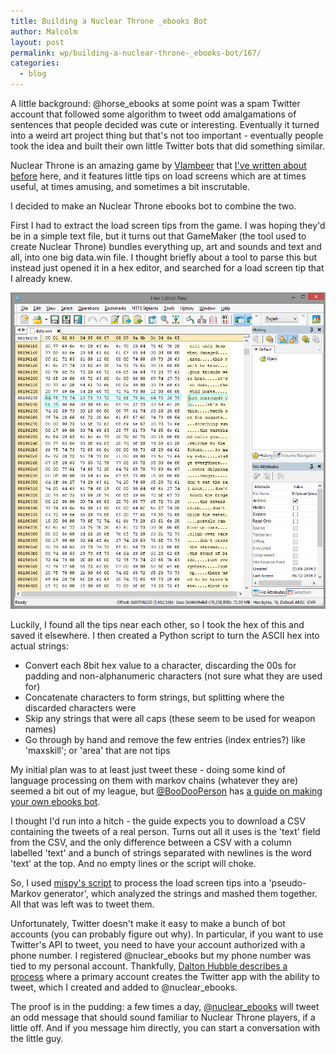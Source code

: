 ```yaml
---
title: Building a Nuclear Throne _ebooks Bot
author: Malcolm
layout: post
permalink: wp/building-a-nuclear-throne-_ebooks-bot/167/
categories:
  - blog
---
```

A little background: @horse_ebooks at some point was a spam Twitter account that followed some algorithm to tweet odd amalgamations of sentences that people decided was cute or interesting. Eventually it turned into a weird art project thing but that's not too important - eventually people took the idea and built their own little Twitter bots that did something similar.

Nuclear Throne is an amazing game by [Vlambeer][1] that [I've written about before][2] here, and it features little tips on load screens which are at times useful, at times amusing, and sometimes a bit inscrutable.

I decided to make an Nuclear Throne ebooks bot to combine the two.

First I had to extract the load screen tips from the game. I was hoping they'd be in a simple text file, but it turns out that GameMaker (the tool used to create Nuclear Throne) bundles everything up, art and sounds and text and all, into one big data.win file. I thought briefly about a tool to parse this but instead just opened it in a hex editor, and searched for a load screen tip that I already knew.

![data.win open in a hex editor](/assets/hexeditorneo.png)

Luckily, I found all the tips near each other, so I took the hex of this and saved it elsewhere. I then created a Python script to turn the ASCII hex into actual strings:

  * Convert each 8bit hex value to a character, discarding the 00s for padding and non-alphanumeric characters (not sure what they are used for)
  * Concatenate characters to form strings, but splitting where the discarded characters were
  * Skip any strings that were all caps (these seem to be used for weapon names)
  * Go through by hand and remove the few entries (index entries?) like 'maxskill'; or 'area' that are not tips

My initial plan was to at least just tweet these - doing some kind of language processing on them with markov chains (whatever they are) seemed a bit out of my league, but [@BooDooPerson][4] has [a guide on making your own ebooks bot][5].

I thought I'd run into a hitch - the guide expects you to download a CSV containing the tweets of a real person. Turns out all it uses is the 'text' field from the CSV, and the only difference between a CSV with a column labelled 'text' and a bunch of strings separated with newlines is the word 'text' at the top. And no empty lines or the script will choke.

So, I used [mispy's script][6] to process the load screen tips into a 'pseudo-Markov generator', which analyzed the strings and mashed them together. All that was left was to tweet them.

Unfortunately, Twitter doesn't make it easy to make a bunch of bot accounts (you can probably figure out why). In particular, if you want to use Twitter's API to tweet, you need to have your account authorized with a phone number. I registered @nuclear_ebooks but my phone number was tied to my personal account. Thankfully, [Dalton Hubble describes a process][7] where a primary account creates the Twitter app with the ability to tweet, which I created and added to @nuclear_ebooks.

The proof is in the pudding: a few times a day, [@nuclear_ebooks][8] will tweet an odd message that should sound familiar to Nuclear Throne players, if a little off. And if you message him directly, you can start a conversation with the little guy.

 [1]: http://vlambeer.com/
 [2]: http://www.malcolmcrum.com/wp/nuclear-throne-a-case-study-in-player-feedback/165/ "Nuclear Throne: a case study in player feedback"
 [4]: https://twitter.com/BooDooPerson
 [5]: http://blog.boodoo.co/how-to-make-an-_ebooks/
 [6]: https://github.com/mispy/twitter_ebooks
 [7]: http://dghubble.com/blog/posts/twitter-app-write-access-and-bots/
 [8]: https://twitter.com/nuclear_ebooks